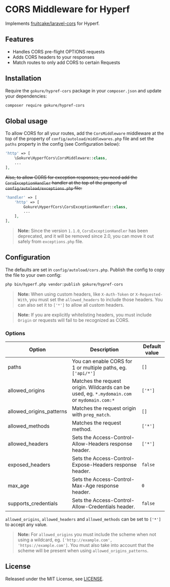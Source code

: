 # CORS Middleware for Hyperf

Implements [fruitcake/laravel-cors](https://github.com/fruitcake/laravel-cors) for Hyperf.

## Features

* Handles CORS pre-flight OPTIONS requests
* Adds CORS headers to your responses
* Match routes to only add CORS to certain Requests

## Installation

Require the `gokure/hypref-cors` package in your `composer.json` and update your dependencies:

```sh
composer require gokure/hypref-cors
```

## Global usage

To allow CORS for all your routes, add the `CorsMiddleware` middleware at the top of the property of `config/autoload/middlewares.php` file and set the `paths` property in the config (see Configuration below):

```php
'http' => [
    \Gokure\HyperfCors\CorsMiddleware::class,
    ...
],
```

~~Also, to allow CORS for exception responses, you need add the `CorsExceptionHandler` handler at the top of the property of `config/autoload/exceptions.php` file:~~

```php
'handler' => [
    'http' => [
        Gokure\HyperfCors\CorsExceptionHandler::class,
        ...
    ],
],
```

> **Note:** Since the version `1.1.0`, `CorsExceptionHandler` has been deprecated, and it will be removed since 2.0, you can move it out safely from `exceptions.php` file.

## Configuration

The defaults are set in `config/autoload/cors.php`. Publish the config to copy the file to your own config:

```sh
php bin/hyperf.php vendor:publish gokure/hypref-cors
```

> **Note:** When using custom headers, like `X-Auth-Token` or `X-Requested-With`, you must set the `allowed_headers` to include those headers. You can also set it to `['*']` to allow all custom headers.

> **Note:** If you are explicitly whitelisting headers, you must include `Origin` or requests will fail to be recognized as CORS.

### Options

| Option                   | Description                                                              | Default value |
|--------------------------|--------------------------------------------------------------------------|---------------|
| paths                    | You can enable CORS for 1 or multiple paths, eg. `['api/*'] `            | `[]`          |
| allowed_origins          | Matches the request origin. Wildcards can be used, eg. `*.mydomain.com` or `mydomain.com:*`  | `['*']`       |
| allowed_origins_patterns | Matches the request origin with `preg_match`.                            | `[]`          |
| allowed_methods          | Matches the request method.                                              | `['*']`       |
| allowed_headers          | Sets the Access-Control-Allow-Headers response header.                   | `['*']`       |
| exposed_headers          | Sets the Access-Control-Expose-Headers response header.                  | `false`       |
| max_age                  | Sets the Access-Control-Max-Age response header.                         | `0`           |
| supports_credentials     | Sets the Access-Control-Allow-Credentials header.                        | `false`       |

`allowed_origins`, `allowed_headers` and `allowed_methods` can be set to `['*']` to accept any value.

> **Note:** For `allowed_origins` you must include the scheme when not using a wildcard, eg. `['http://example.com', 'https://example.com']`. You must also take into account that the scheme will be present when using `allowed_origins_patterns`.

## License

Released under the MIT License, see [LICENSE](LICENSE).
